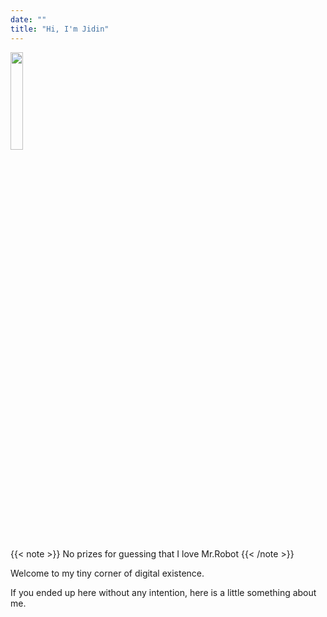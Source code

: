 ```yaml
---
date: ""
title: "Hi, I'm Jidin"
---
```

<img src="images/hello_friend.jpg" width="20%" height="20%">

{{< note >}}
No prizes for guessing that I love Mr.Robot
{{< /note >}}

Welcome to my tiny corner of digital existence. 

If you ended up here without any intention, here is a little something about me.
